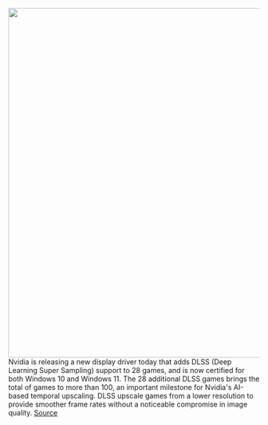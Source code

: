 <img src='https://cdn.vox-cdn.com/thumbor/GjE-wiO4irRLZLm1pUxAlo3Og3k=/0x0:2040x1360/1200x800/filters:focal(857x517:1183x843)/cdn.vox-cdn.com/uploads/chorus_image/image/69882237/DSC00697.0.jpg' width='700px' /><br/>
Nvidia is releasing a new display driver today that adds DLSS (Deep Learning Super Sampling) support to 28 games, and is now certified for both Windows 10 and Windows 11. The 28 additional DLSS games brings the total of games to more than 100, an important milestone for Nvidia's AI-based temporal upscaling. DLSS upscale games from a lower resolution to provide smoother frame rates without a noticeable compromise in image quality.
<a href='https://www.theverge.com/2021/9/20/22683585/nvidia-windows-11-driver-dlss-support-games-features-alan-wake'> Source <a/>